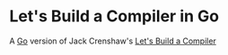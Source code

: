 Let's Build a Compiler in Go
============================

A [Go](http://golang.org/) version of Jack Crenshaw's [Let's Build a Compiler](http://www.compilers.iecc.com/crenshaw/)
